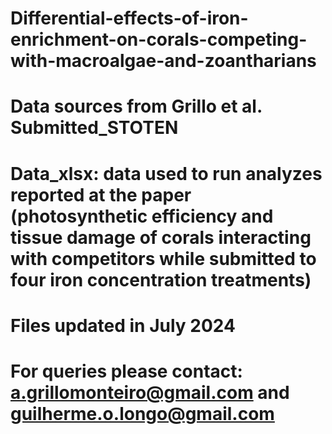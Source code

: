 # Differential-effects-of-iron-enrichment-on-corals-competing-with-macroalgae-and-zoantharians
# Data sources from Grillo et al. Submitted_STOTEN
# Data_xlsx: data used to run analyzes reported at the paper (photosynthetic efficiency and tissue damage of corals interacting with competitors while submitted to four iron concentration treatments)
# Files updated in July 2024
# For queries please contact: a.grillomonteiro@gmail.com and guilherme.o.longo@gmail.com
